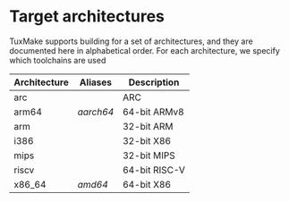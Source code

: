 # Target architectures

TuxMake supports building for a set of architectures, and they are documented
here in alphabetical order. For each architecture, we specify which toolchains
are used

Architecture | Aliases     | Description
-------------|-------------|------
arc          |             | ARC
arm64        | *aarch64*   | 64-bit ARMv8
arm          |             | 32-bit ARM
i386         |             | 32-bit X86
mips         |             | 32-bit MIPS
riscv        |             | 64-bit RISC-V
x86_64       | *amd64*     | 64-bit X86
